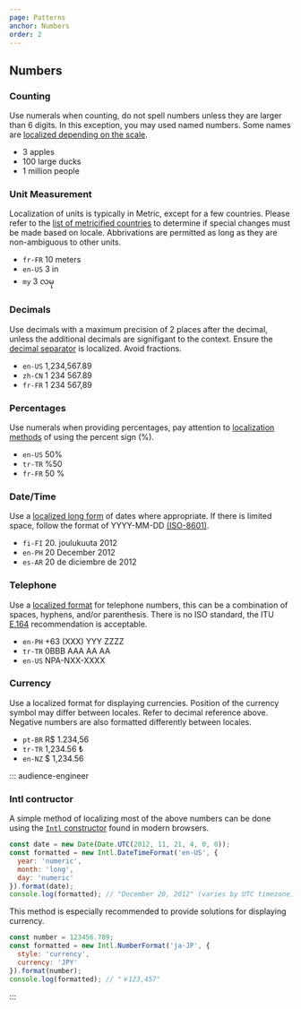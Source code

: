 ```yaml
---
page: Patterns
anchor: Numbers
order: 2
---
```


## Numbers

### Counting
Use numerals when counting, do not spell numbers unless they are larger than 6 digits. In this exception, you may used named numbers. Some names are [localized depending on the scale](https://en.wikipedia.org/wiki/Names_of_large_numbers "Names of large numbers").

- 3 apples
- 100 large ducks
- 1 million people

### Unit Measurement
Localization of units is typically in Metric, except for a few countries. Please refer to the [list of metricified countries](https://en.wikipedia.org/wiki/Metrication#Chronology_and_status_of_conversion_by_country) to determine if special changes must be made based on locale. Abbrivations are permitted as long as they are non-ambiguous to other units.

- `fr-FR` 10 meters
- `en-US` 3 in
- `my` 3 လမု

### Decimals
Use decimals with a maximum precision of 2 places after the decimal, unless the additional decimals are signifigant to the context. Ensure the [decimal separator](https://en.wikipedia.org/wiki/Decimal_separator) is localized. Avoid fractions.

- `en-US` 1,234,567.89
- `zh-CN` 1 234 567.89
- `fr-FR` 1 234 567,89

### Percentages
Use numerals when providing percentages, pay attention to [localization methods](https://en.wikipedia.org/wiki/Percent_sign) of using the percent sign (%).

- `en-US` 50%
- `tr-TR` %50
- `fr-FR` 50 %

### Date/Time
Use a [localized long form](https://en.wikipedia.org/wiki/Date_format_by_country) of dates where appropriate. If there is limited space, follow the format of YYYY-MM-DD [(ISO-8601)](https://en.wikipedia.org/wiki/ISO_8601).

- `fi-FI` 20. joulukuuta 2012
- `en-PH` 20 December 2012
- `es-AR` 20 de diciembre de 2012

### Telephone
Use a [localized format](https://en.wikipedia.org/wiki/National_conventions_for_writing_telephone_numbers) for telephone numbers, this can be a combination of spaces, hyphens, and/or parenthesis. There is no ISO standard, the ITU [E.164](https://en.wikipedia.org/wiki/E.164) recommendation is acceptable.

- `en-PH` +63 (XXX) YYY ZZZZ
- `tr-TR` 0BBB AAA AA AA
- `en-US` NPA-NXX-XXXX

### Currency
Use a localized format for displaying currencies. Position of the currency symbol may differ between locales. Refer to decimal reference above. Negative numbers are also formatted differently between locales.

- `pt-BR` R$ 1.234,56
- `tr-TR` 1,234.56 ₺
- `en-NZ` $ 1,234.56

::: audience-engineer
### Intl contructor
A simple method of localizing most of the above numbers can be done using the [`Intl` constructor](https://developer.mozilla.org/en-US/docs/Web/JavaScript/Reference/Global_Objects/Intl) found in modern browsers.

```js
const date = new Date(Date.UTC(2012, 11, 21, 4, 0, 0));
const formatted = new Intl.DateTimeFormat('en-US', {
  year: 'numeric',
  month: 'long',
  day: 'numeric'
}).format(date);
console.log(formatted); // "December 20, 2012" (varies by UTC timezone)
```

This method is especially recommended to provide solutions for displaying currency.
```js
const number = 123456.789;
const formatted = new Intl.NumberFormat('ja-JP', {
  style: 'currency',
  currency: 'JPY'
}).format(number);
console.log(formatted); // "￥123,457"
```
:::
